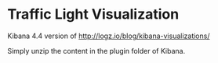 # Traffic Light Visualization
Kibana 4.4 version of http://logz.io/blog/kibana-visualizations/

Simply unzip the content in the plugin folder of Kibana.

